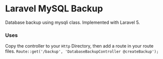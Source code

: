 # Laravel MySQL Backup
Database backup using mysqli class. Implemented with Laravel 5.

### Uses
Copy the controller to your `Http` Directory, then add a route in your route files.
`Route::get('/backup', 'DatabaseBackupController @createBackup');`


